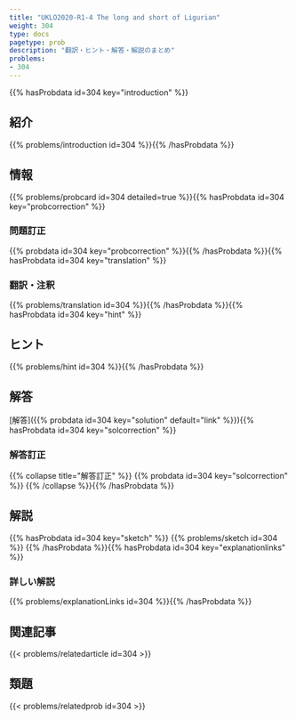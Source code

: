 ```yaml
---
title: "UKLO2020-R1-4 The long and short of Ligurian"
weight: 304
type: docs
pagetype: prob
description: "翻訳・ヒント・解答・解説のまとめ"
problems: 
- 304
---
```


{{% hasProbdata id=304 key="introduction" %}}

## 紹介

{{% problems/introduction id=304 %}}{{% /hasProbdata %}}

## 情報

{{% problems/probcard id=304 detailed=true %}}{{% hasProbdata id=304 key="probcorrection" %}}

### 問題訂正

{{% probdata id=304 key="probcorrection" %}}{{% /hasProbdata %}}{{% hasProbdata id=304 key="translation" %}}

### 翻訳・注釈

{{% problems/translation id=304 %}}{{% /hasProbdata %}}{{% hasProbdata id=304 key="hint" %}}

## ヒント

{{% problems/hint id=304 %}}{{% /hasProbdata %}}

## 解答

[解答]({{% probdata id=304 key="solution" default="link" %}}){{% hasProbdata id=304 key="solcorrection" %}}

### 解答訂正

{{% collapse title="解答訂正" %}}
{{% probdata id=304 key="solcorrection" %}}
{{% /collapse %}}{{% /hasProbdata %}}

## 解説

{{% hasProbdata id=304 key="sketch" %}}
{{% problems/sketch id=304 %}}
{{% /hasProbdata %}}{{% hasProbdata id=304 key="explanationlinks" %}}

### 詳しい解説

{{% problems/explanationLinks id=304 %}}{{% /hasProbdata %}}

## 関連記事

{{< problems/relatedarticle id=304 >}}

## 類題

{{< problems/relatedprob id=304 >}}
